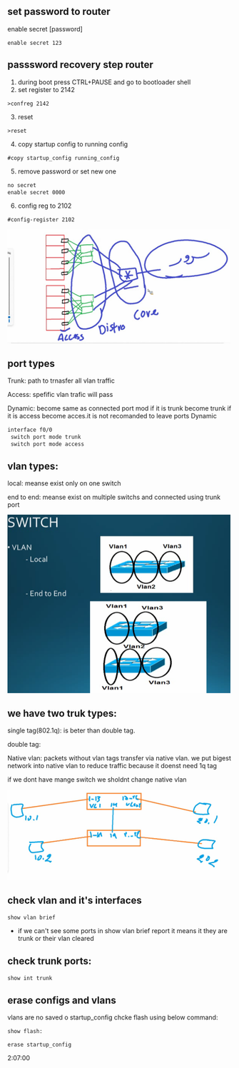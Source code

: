 ## set password to router

enable secret [password]
```
enable secret 123
```
## passsword recovery step router

1. during boot press CTRL+PAUSE and go to bootloader shell
2. set register to 2142
```
>confreg 2142
```
3. reset
```
>reset
```  
4. copy startup config to running config
```
#copy startup_config running_config
```
5. remove password or set new one
```
no secret
enable secret 0000
``` 
6. config reg to 2102
```
#config-register 2102
```
<a href="link"><img src="https://github.com/amin-amani/CCNA/blob/main/200-301-Tra2210_9/3layer.PNG" alt="CCNA ||" width="500"/></a>
## port types

Trunk: path to trnasfer all vlan traffic

Access: spefific vlan trafic will pass

Dynamic: become same as connected port mod if it is trunk become trunk if it is access become acces.it is not recomanded to leave ports Dynamic

```
interface f0/0
 switch port mode trunk
 switch port mode access
``` 

## vlan types:

local: meanse exist only on one switch

end to end: meanse exist on multiple switchs and connected using trunk port

<a href="link"><img src="https://github.com/amin-amani/CCNA/blob/main/200-301-Tra2210_9/vlantypes.PNG" alt="CCNA ||" width="500"/></a>

## we have two truk types:

single tag(802.1q): is beter than double tag.

double tag:


Native vlan: packets without vlan tags transfer via native vlan. we put bigest network into native vlan to reduce traffic because it doenst need 1q tag

if we dont have mange switch we sholdnt change native vlan


<a href="link"><img src="https://github.com/amin-amani/CCNA/blob/main/200-301-Tra2210_9/ex1-scenario.PNG" alt="CCNA ||" width="500"/></a>

## check vlan and it's interfaces

```
show vlan brief
```

* if we can't see some ports in show vlan brief report it means it they are trunk or their vlan cleared 

## check trunk ports: 

```
show int trunk 
```

## erase configs and vlans

vlans are no saved o startup_config chcke flash using below command:

```
show flash:
```

```
erase startup_config
```




  
2:07:00
